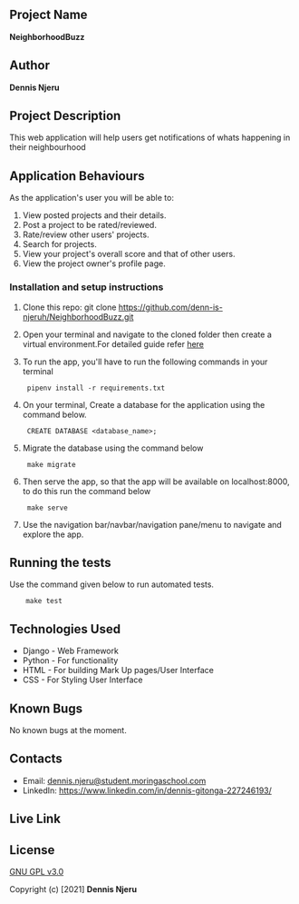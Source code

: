 ## Project Name 
**NeighborhoodBuzz**


## Author
**Dennis Njeru**

## Project Description
This web application will help users get notifications of whats happening in their neighbourhood


## Application Behaviours
As the application's user you will be able to:
1. View posted projects and their details.
2. Post a project to be rated/reviewed.
3. Rate/review other users' projects.
4. Search for projects.
5. View your project's overall score and that of other users.
6. View the project owner's profile page.


### Installation and setup instructions
1. Clone this repo: git clone https://github.com/denn-is-njeruh/NeighborhoodBuzz.git

2. Open your terminal and navigate to the cloned folder then create a virtual environment.For detailed guide refer  [here](https://realpython.com/pipenv-guide/)

3. To run the app, you'll have to run the following commands in your terminal

        pipenv install -r requirements.txt

4. On your terminal, Create a database for the application using the command below.

        CREATE DATABASE <database_name>;

5. Migrate the database using the command below

        make migrate

6. Then serve the app, so that the app will be available on localhost:8000, to do this run the command below

        make serve

7. Use the navigation bar/navbar/navigation pane/menu to navigate and explore the app.


## Running the tests
Use the command given below to run automated tests.

        make test


## Technologies Used
* Django - Web Framework
* Python - For functionality
* HTML - For building Mark Up pages/User Interface
* CSS - For Styling User Interface


## Known Bugs
No known bugs at the moment.


## Contacts
* Email: dennis.njeru@student.moringaschool.com 
* LinkedIn: https://www.linkedin.com/in/dennis-gitonga-227246193/


## Live Link



## License 
[GNU GPL v3.0](./LICENSE)


Copyright (c) [2021] **Dennis Njeru**